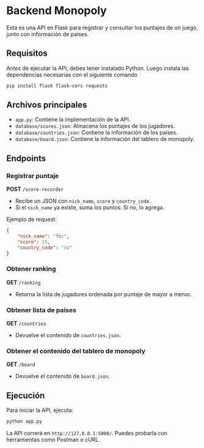 # Backend Monopoly

Esta es una API en Flask para registrar y consultar los puntajes de un juego, junto con información de países.

## Requisitos
Antes de ejecutar la API, debes tener instalado Python. Luego instala las dependencias necesarias con el siguiente comando

```sh
pip install flask flask-cors requests
```

## Archivos principales
- `app.py`: Contiene la implementación de la API.
- `database/scores.json`: Almacena los puntajes de los jugadores.
- `database/countries.json`: Contiene la información de los países.
- `database/board.json`: Contiene la información del tablero de monopoly.

## Endpoints
### Registrar puntaje
**POST** `/score-recorder`
- Recibe un JSON con `nick_name`, `score` y `country_code`.
- Si el `nick_name` ya existe, suma los puntos. Si no, lo agrega.

Ejemplo de request:
```json
{
    "nick_name": "fbc",
    "score": 15,
    "country_code": "co"
}
```

### Obtener ranking
**GET** `/ranking`
- Retorna la lista de jugadores ordenada por puntaje de mayor a menor.

### Obtener lista de países
**GET** `/countries`
- Devuelve el contenido de `countries.json`.

### Obtener el contenido del tablero de monopoly
**GET** `/board`
- Devuelve el contenido de `board.json`.


## Ejecución
Para iniciar la API, ejecuta:
```sh
python app.py
```

La API correrá en `http://127.0.0.1:5000/`. Puedes probarla con herramientas como Postman o cURL.

